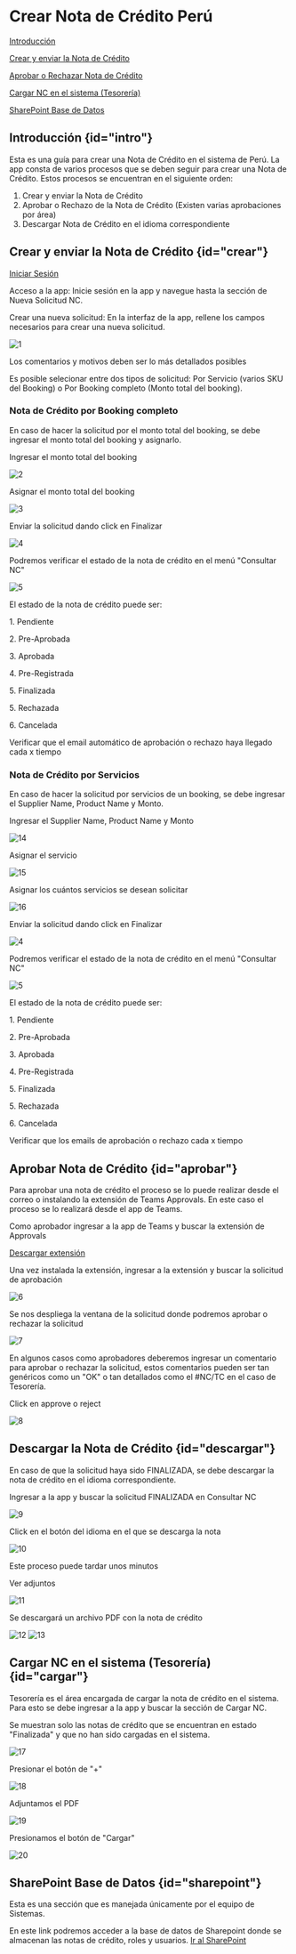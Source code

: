 # Crear Nota de Crédito Perú

<procedure>
    <step>
        <p><a href="#intro">Introducción</a></p>
    </step>
    <step>
        <p><a href="#crear">Crear y enviar la Nota de Crédito</a></p>
    </step>
    <step>
        <p><a href="#aprobar">Aprobar o Rechazar Nota de Crédito</a></p>
    </step>
    <step>
        <p><a href="#cargar"> Cargar NC en el sistema (Tesorería)</a></p>
    </step>
    <step>
        <p><a href="#sharepoint">SharePoint Base de Datos</a></p>
    </step>

</procedure>


## Introducción {id="intro"}

Esta es una guía para crear una Nota de Crédito en el sistema de Perú. La app consta de varios procesos
que se deben seguir para crear una Nota de Crédito. Estos procesos se encuentran en el siguiente orden:
1. Crear y enviar la Nota de Crédito
2. Aprobar o Rechazo de la Nota de Crédito (Existen varias aprobaciones por área)
3. Descargar Nota de Crédito en el idioma correspondiente

## Crear y enviar la Nota de Crédito {id="crear"}
[Iniciar Sesión](https://apps.powerapps.com/play/e/default-2a967794-c4d1-4bc2-8036-1a5201a5d767/a/fb550e6a-807f-4f1d-9d30-3e919b9a6a43?tenantId=2a967794-c4d1-4bc2-8036-1a5201a5d767&hint=23295a47-e9f9-4c4e-9cf4-43d1b2bdd16c&sourcetime=1697120679095)
<procedure>
    <step>
        <p>Acceso a la app: Inicie sesión en la app y navegue hasta la sección de Nueva Solicitud NC.</p>
    </step>
    <step>
        <p>Crear una nueva solicitud: En la interfaz de la app, rellene los campos necesarios para crear una nueva solicitud.</p>
        <img src="../images/NOTA_CREDITO_PERU/1.png" alt="1"/>
        <warning>
            <p>Los comentarios y motivos deben ser lo más detallados posibles </p>
        </warning>
        <warning>
            <p>Es posible selecionar entre dos tipos de solicitud: Por Servicio (varios SKU del Booking) o Por Booking completo (Monto total del booking).</p>
        </warning>
    </step>
</procedure>

### Nota de Crédito por Booking completo
En caso de hacer la solicitud por el monto total del booking, se debe ingresar el monto total del booking y asignarlo.
<procedure>
    <step>
        <p> Ingresar el monto total del booking </p>
        <img src="../images/NOTA_CREDITO_PERU/2.png" alt="2"/>
    </step>
    <step>
        <p> Asignar el monto total del booking </p>
        <img src="../images/NOTA_CREDITO_PERU/3.png" alt="3"/>
    </step>
    <step>
        <p> Enviar la solicitud dando click en Finalizar</p>
        <img src="../images/NOTA_CREDITO_PERU/4.png" alt="4"/>
    </step>
    <step>
        <p>Podremos verificar el estado de la nota de crédito en el menú "Consultar NC"</p>
        <img src="../images/NOTA_CREDITO_PERU/5.png" alt="5"/>
        <warning>
            <p>El estado de la nota de crédito puede ser: </p>
            <p>1. Pendiente </p>
            <p>2. Pre-Aprobada </p>
            <p>3. Aprobada </p>
            <p>4. Pre-Registrada </p>
            <p>5. Finalizada </p>
            <p>5. Rechazada </p>
            <p>6. Cancelada </p>
        </warning>
    </step>
    <step>
        <p>Verificar que el email automático de aprobación o rechazo haya llegado cada x tiempo</p>
    </step>
</procedure>

### Nota de Crédito por Servicios

En caso de hacer la solicitud por servicios de un booking, se debe ingresar el Supplier Name, Product Name y Monto.
<procedure>
    <step>
        <p> Ingresar el Supplier Name, Product Name y Monto </p>
        <img src="../images/NOTA_CREDITO_PERU/14.png" alt="14"/>
    </step>
    <step>
        <p> Asignar el servicio </p>
        <img src="../images/NOTA_CREDITO_PERU/15.png" alt="15"/>
        <warning>
              <p>Asignar los cuántos servicios se desean solicitar</p>
              <img src="../images/NOTA_CREDITO_PERU/16.png" alt="16"/>
        </warning>
    </step>
    <step>
        <p> Enviar la solicitud dando click en Finalizar</p>
        <img src="../images/NOTA_CREDITO_PERU/4.png" alt="4"/>
    </step>
    <step>
        <p>Podremos verificar el estado de la nota de crédito en el menú "Consultar NC"</p>
        <img src="../images/NOTA_CREDITO_PERU/5.png" alt="5"/>
        <warning>
            <p>El estado de la nota de crédito puede ser: </p>
            <p>1. Pendiente </p>
            <p>2. Pre-Aprobada </p>
            <p>3. Aprobada </p>
            <p>4. Pre-Registrada </p>
            <p>5. Finalizada </p>
            <p>5. Rechazada </p>
            <p>6. Cancelada </p>
        </warning>
    </step>
    <step>
        <p>Verificar que los emails de aprobación o rechazo cada x tiempo</p>
    </step>
</procedure>

## Aprobar Nota de Crédito {id="aprobar"}

Para aprobar una nota de crédito el proceso se lo puede realizar desde el correo o instalando la extensión de Teams Approvals.
En este caso el proceso se lo realizará desde el app de Teams.

<procedure>
    <step>
        <p>Como aprobador ingresar a la app de Teams y buscar la extensión de Approvals</p>
        <a href="https://teams.microsoft.com/l/app/7c316234-ded0-4f95-8a83-8453d0876592?source=app-details-dialog">Descargar extensión</a>
    </step>
    <step>
        <p>Una vez instalada la extensión, ingresar a la extensión y buscar la solicitud de aprobación</p>
        <img src="../images/NOTA_CREDITO_PERU/6.png" alt="6"/>
    </step>
    <step>
        <p>Se nos despliega la ventana de la solicitud donde podremos aprobar o rechazar la solicitud</p>
        <img src="../images/NOTA_CREDITO_PERU/7.png" alt="7"/>
        <warning>
            <p>En algunos casos como aprobadores deberemos ingresar un comentario para aprobar o rechazar la solicitud, estos comentarios pueden ser
                tan genéricos como un "OK" o tan detallados como el #NC/TC en el caso de Tesorería.</p> 
        </warning>
    </step>
    <step>
        <p>Click en approve o reject </p>
        <img src="../images/NOTA_CREDITO_PERU/8.png" alt="8"/>
    </step>

</procedure>

## Descargar la Nota de Crédito {id="descargar"}
En caso de que la solicitud haya sido FINALIZADA, se debe descargar la nota de crédito en el idioma correspondiente.
<procedure>
    <step>
        <p> Ingresar a la app y buscar la solicitud FINALIZADA en Consultar NC </p>
        <img src="../images/NOTA_CREDITO_PERU/9.png" alt="9"/>
    </step>
    <step>
        <p> Click en el botón del idioma en el que se descarga la nota </p>
        <img src="../images/NOTA_CREDITO_PERU/10.png" alt="10"/>
        <warning>
            <p>Este proceso puede tardar unos minutos</p>
        </warning>
    </step>
    <step>
        <p> Ver adjuntos </p>
        <img src="../images/NOTA_CREDITO_PERU/11.png" alt="11"/>
    </step>
    <step>
        <p> Se descargará un archivo PDF con la nota de crédito </p>
        <img src="../images/NOTA_CREDITO_PERU/12.png" alt="12"/>
        <img src="../images/NOTA_CREDITO_PERU/13.png" alt="13"/>
    </step>
</procedure>


## Cargar NC en el sistema (Tesorería) {id="cargar"}

Tesorería es el área encargada de cargar la nota de crédito en el sistema. Para esto se debe ingresar a la app y buscar la sección de Cargar NC.



<procedure>
    <step>
        <p>Se muestran solo las notas de crédito que se encuentran en estado "Finalizada" y que no han sido cargadas en el sistema.</p>
        <img src="../images/NOTA_CREDITO_PERU/17.png" alt="17"/>
    </step>
    <step>
        <p>Presionar el botón de "+"</p>
        <img src="../images/NOTA_CREDITO_PERU/18.png" alt="18"/>
    </step>
    <step>
        <p>Adjuntamos el PDF</p>
        <img src="../images/NOTA_CREDITO_PERU/19.png" alt="19"/>
    </step>
    <step>
        <p>Presionamos el botón de "Cargar"</p>
        <img src="../images/NOTA_CREDITO_PERU/20.png" alt="20"/>
    </step>
</procedure>



## SharePoint Base de Datos {id="sharepoint"}

Esta es una sección que es manejada únicamente por el equipo de Sistemas.

En este link podremos acceder a la base de datos de Sharepoint donde se almacenan las notas de crédito, roles y usuarios.
[Ir al SharePoint](https://mt.sharepoint.com/app/pe-notasdecredito/Lists/App_NC_Aprobadores/AllItems.aspx)




